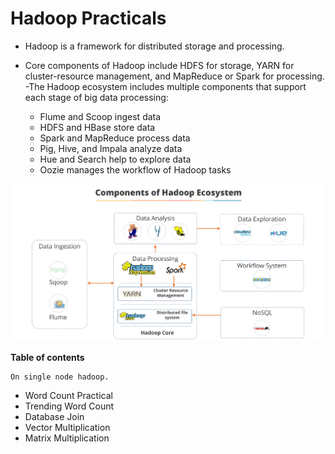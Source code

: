 # Hadoop Practicals

- Hadoop is a framework for distributed storage and processing.
- Core components of Hadoop include HDFS for storage, YARN for cluster-resource
management, and MapReduce or Spark for processing.
-The Hadoop ecosystem includes multiple components that support each stage of
big data processing:

    - Flume and Scoop ingest data
    - HDFS and HBase store data
    - Spark and MapReduce process data
    - Pig, Hive, and Impala analyze data
    - Hue and Search help to explore data
    - Oozie manages the workflow of Hadoop tasks

![alt text](https://github.com/Oprishri/Hadoop/blob/main/Hadoop%20ecosystem.PNG)

**Table of contents**
    
    On single node hadoop.
    
   - Word Count Practical
   - Trending Word Count
   - Database Join
   - Vector Multiplication
   - Matrix Multiplication
